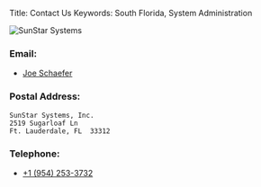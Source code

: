 Title: Contact Us
Keywords: South Florida, System Administration

![SunStar Systems](/images/sunstarlogowhole.png)

### Email:

- [Joe Schaefer](mailto:joe@sunstarsys.com)

### Postal Address:

    SunStar Systems, Inc.
    2519 Sugarloaf Ln
    Ft. Lauderdale, FL  33312

### Telephone:

- [+1 (954) 253-3732](tel://1.954.253.3732/)

